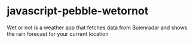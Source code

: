 # javascript-pebble-wetornot
Wet or not is a weather app that fetches data from Buienradar and shows the rain forecast for your current location
